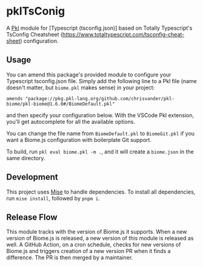 # pklTsConig




A [Pkl](https://pkl-lang.org) module for [Typescript (tsconfig.json)] based on Totally Typescript's TsConfig Cheatsheet (https://www.totaltypescript.com/tsconfig-cheat-sheet) configuration.

## Usage

You can amend this package's provided module to configure your Typescript tsconfig.json file. Simply add the following line to a Pkl file (name doesn't matter, but `biome.pkl` makes sense) in your project:
```pkl
amends "package://pkg.pkl-lang.org/github.com/chrisvander/pkl-biome/pkl-biome@1.6.0#/BiomeDefault.pkl"
```

and then specify your configuration below. With the VSCode Pkl extension, you'll get autocomplete for all the available options.

You can change the file name from `BiomeDefault.pkl` to `BiomeGit.pkl` if you want a Biome.js configuration with boilerplate Git support.

To build, run `pkl eval biome.pkl -m .`, and it will create a `biome.json` in the same directory.
## Development

This project uses [Mise](https://mise.jdx.dev) to handle dependencies. To install all dependencies, run `mise install`, followed by `pnpm i`.

## Release Flow

This module tracks with the version of Biome.js it supports. When a new version of Biome.js is released, a new version of this module is released as well. A GitHub Action, on a cron schedule, checks for new versions of Biome.js and triggers creation of a new version PR when it finds a difference. The PR is then merged by a maintainer.